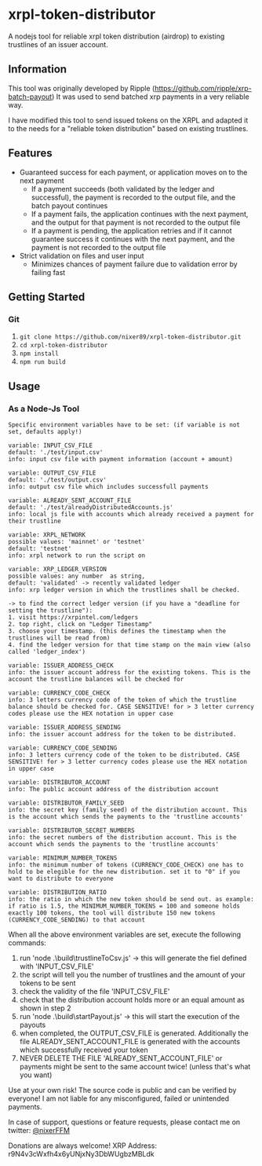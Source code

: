 # xrpl-token-distributor

A nodejs tool for reliable xrpl token distribution (airdrop) to existing trustlines of an issuer account.

## Information

This tool was originally developed by Ripple (https://github.com/ripple/xrp-batch-payout)
It was used to send batched xrp payments in a very reliable way.

I have modified this tool to send issued tokens on the XRPL and adapted it to the needs for a "reliable token distribution" based on existing trustlines.

## Features

- Guaranteed success for each payment, or application moves on to the next payment
  - If a payment succeeds (both validated by the ledger and successful), the payment is recorded to the output file, and the batch payout continues
  - If a payment fails, the application continues with the next payment, and the output for that payment is not recorded to the output file
  - If a payment is pending, the application retries and if it cannot guarantee success it continues with the next payment, and the payment is not recorded to the output file
- Strict validation on files and user input
  - Minimizes chances of payment failure due to validation error by failing fast

## Getting Started

### Git

1. `git clone https://github.com/nixer89/xrpl-token-distributor.git`
2. `cd xrpl-token-distributor`
3. `npm install`
4. `npm run build`

## Usage

### As a Node-Js Tool

```
Specific environment variables have to be set: (if variable is not set, defaults apply!)

variable: INPUT_CSV_FILE
default: './test/input.csv'
info: input csv file with payment information (account + amount)

variable: OUTPUT_CSV_FILE
default: './test/output.csv'
info: output csv file which includes successfull payments

variable: ALREADY_SENT_ACCOUNT_FILE
default: './test/alreadyDistributedAccounts.js'
info: local js file with accounts which already received a payment for their trustline

variable: XRPL_NETWORK
possible values: 'mainnet' or 'testnet'
default: 'testnet'
info: xrpl network to run the script on

variable: XRP_LEDGER_VERSION
possible values: any number  as string,
default: 'validated' -> recently validated ledger
info: xrp ledger version in which the trustlines shall be checked.

-> to find the correct ledger version (if you have a "deadline for setting the trustline"):
1. visit https://xrpintel.com/ledgers
2. top right, click on "Ledger Timestamp"
3. choose your timestamp. (this defines the timestamp when the trustlines will be read from)
4. find the ledger version for that time stamp on the main view (also called 'ledger_index')

variable: ISSUER_ADDRESS_CHECK
info: the issuer account address for the existing tokens. This is the account the trustline balances will be checked for

variable: CURRENCY_CODE_CHECK 
info: 3 letters currency code of the token of which the trustline balance should be checked for. CASE SENSITIVE! for > 3 letter currency codes please use the HEX notation in upper case

variable: ISSUER_ADDRESS_SENDING
info: the issuer account address for the token to be distributed.

variable: CURRENCY_CODE_SENDING 
info: 3 letters currency code of the token to be distributed. CASE SENSITIVE! for > 3 letter currency codes please use the HEX notation in upper case

variable: DISTRIBUTOR_ACCOUNT
info: The public account address of the distribution account

variable: DISTRIBUTOR_FAMILY_SEED
info: the secret key (family seed) of the distribution account. This is the account which sends the payments to the 'trustline accounts'

variable: DISTRIBUTOR_SECRET_NUMBERS
info: the secret numbers of the distribution account. This is the account which sends the payments to the 'trustline accounts'

variable: MINIMUM_NUMBER_TOKENS
info: the minimum number of tokens (CURRENCY_CODE_CHECK) one has to hold to be elegible for the new distribution. set it to "0" if you want to distribute to everyone

variable: DISTRIBUTION_RATIO
info: the ratio in which the new token should be send out. as example: if ratio is 1.5, the MINIMUM_NUMBER_TOKENS = 100 and someone holds exactly 100 tokens, the tool will distribute 150 new tokens (CURRENCY_CODE_SENDING) to that account

```

When all the above environment variables are set, execute the following commands:

1. run 'node .\build\trustlineToCsv.js' -> this will generate the fiel defined with 'INPUT_CSV_FILE'
2. the script will tell you the number of trustlines and the amount of your tokens to be sent
3. check the validity of the file 'INPUT_CSV_FILE'
4. check that the distribution account holds more or an equal amount as shown in step 2
5. run 'node .\build\startPayout.js' -> this will start the execution of the payouts
6. when completed, the OUTPUT_CSV_FILE is generated. Additionally the file ALREADY_SENT_ACCOUNT_FILE is generated with the accounts which successfully received your token
7. NEVER DELETE THE FILE 'ALREADY_SENT_ACCOUNT_FILE' or payments might be sent to the same account twice! (unless that's what you want)

Use at your own risk! The source code is public and can be verified by everyone!
I am not liable for any misconfigured, failed or unintended payments.

In case of support, questions or feature requests, please contact me on twitter:
[@nixerFFM](https://twitter.com/nixerFFM)

Donations are always welcome!
XRP Address: r9N4v3cWxfh4x6yUNjxNy3DbWUgbzMBLdk

